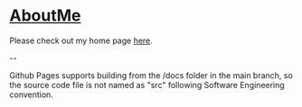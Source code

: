 # [AboutMe](https://dayuantan.github.io/AboutMe/)

Please check out my home page [here](https://dayuantan.github.io/AboutMe/).

--

Github Pages supports building from the /docs folder in the main branch, so the source code file is not named as "src" following Software Engineering convention.
